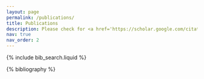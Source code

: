 ```yaml
---
layout: page
permalink: /publications/
title: Publications
description: Please check for <a href='https://scholar.google.com/citations?user=Wd8mEEAAAAAJ'>Google Scholar</a>.
nav: true
nav_order: 2
---
```


<!-- _pages/publications.md -->

<!-- Bibsearch Feature -->

{% include bib_search.liquid %}

<div class="publications">

{% bibliography %}

</div>
